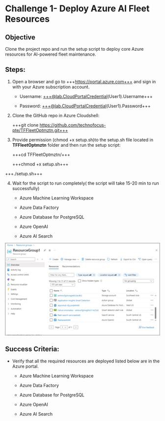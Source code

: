 # Challenge  1- Deploy Azure AI Fleet Resources

## **Objective** 

Clone the project repo and run the setup script to deploy core Azure
resources for AI-powered fleet maintenance.

## **Steps:**

1. Open a browser and go to +++https://portal.azure.com+++ and sign in with your Azure subscription account.

    - Username: +++@lab.CloudPortalCredential(User1).Username+++

    - Password: +++@lab.CloudPortalCredential(User1).Password+++

2.  Clone the GitHub repo in Azure Cloudshell:

    +++git clone https://github.com/technofocus-pte/TFFleetOptmztn.git+++

3.  Provide permission (chmod +x setup.sh)to the setup.sh file located
    in **TFFleetOptmztn**  folder and then run the setup script:

    +++cd TFFleetOptmztn/+++

    +++chmod +x setup.sh+++

+++./setup.sh+++

4.  Wait for the script to run completely( the script will take 15-20
    min to run successfully)

    - Azure Machine Learning Workspace

    - Azure Data Factory

    - Azure Database for PostgreSQL

    - Azure OpenAI 

    - Azure AI Search
      
![A screenshot of a chat AI-generated content may be incorrect.](./media/Ch1image1.jpg)

## **Success Criteria:**

- Verify that all the required resources are deployed listed below are
  in the Azure portal.

  - Azure Machine Learning Workspace

  - Azure Data Factory

  - Azure Database for PostgreSQL

  - Azure OpenAI 

  - Azure AI Search


